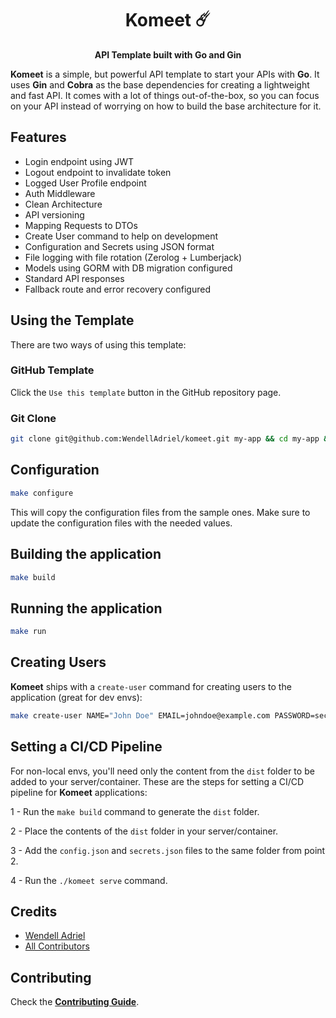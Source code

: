 <div align="center">
    <h1>Komeet ☄️</h1>
    <p><strong>API Template built with Go and Gin</strong></p>
</div>

**Komeet** is a simple, but powerful API template to start your APIs with **Go**.
It uses **Gin** and **Cobra** as the base dependencies for creating a lightweight and
fast API. It comes with a lot of things out-of-the-box, so you can focus on your API
instead of worrying on how to build the base architecture for it.

## Features

- Login endpoint using JWT
- Logout endpoint to invalidate token
- Logged User Profile endpoint
- Auth Middleware
- Clean Architecture
- API versioning
- Mapping Requests to DTOs
- Create User command to help on development
- Configuration and Secrets using JSON format
- File logging with file rotation (Zerolog + Lumberjack)
- Models using GORM with DB migration configured
- Standard API responses
- Fallback route and error recovery configured

## Using the Template

There are two ways of using this template:

### GitHub Template

Click the `Use this template` button in the GitHub repository page.

### Git Clone

```bash
git clone git@github.com:WendellAdriel/komeet.git my-app && cd my-app && rm -rf .git
```

## Configuration

```bash
make configure
```

This will copy the configuration files from the sample ones.
Make sure to update the configuration files with the needed values.

## Building the application

```bash
make build
```

## Running the application

```bash
make run
```

## Creating Users

**Komeet** ships with a `create-user` command for creating users to the application (great for dev envs):

```bash
make create-user NAME="John Doe" EMAIL=johndoe@example.com PASSWORD=secret
```

## Setting a CI/CD Pipeline

For non-local envs, you'll need only the content from the `dist` folder to be added to your server/container.
These are the steps for setting a CI/CD pipeline for **Komeet** applications:

1 - Run the `make build` command to generate the `dist` folder.

2 - Place the contents of the `dist` folder in your server/container.

3 - Add the `config.json` and `secrets.json` files to the same folder from point 2.

4 - Run the `./komeet serve` command. 

## Credits

- [Wendell Adriel](https://github.com/WendellAdriel)
- [All Contributors](../../contributors)

## Contributing

Check the **[Contributing Guide](CONTRIBUTING.md)**.
